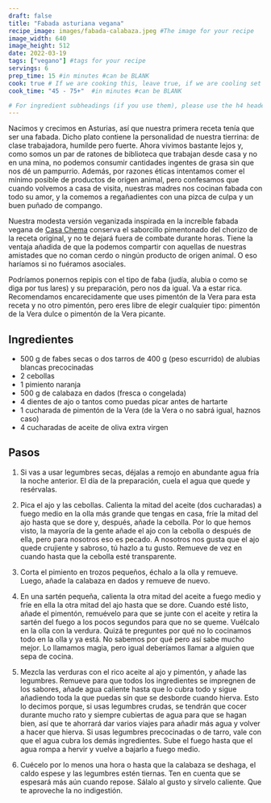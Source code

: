 ```yaml
---
draft: false
title: "Fabada asturiana vegana"
recipe_image: images/fabada-calabaza.jpeg #The image for your recipe
image_width: 640
image_height: 512
date: 2022-03-19
tags: ["vegano"] #tags for your recipe
servings: 6
prep_time: 15 #in minutes #can be BLANK
cook: true # If we are cooking this, leave true, if we are cooling set to false
cook_time: "45 - 75+"  #in minutes #can be BLANK

# For ingredient subheadings (if you use them), please use the h4 header.  For print view I have those elements targeted
---
```


Nacimos y crecimos en Asturias, así que nuestra primera receta tenía que ser una fabada. Dicho plato contiene la personalidad de nuestra tierrina: de clase trabajadora, humilde pero fuerte. Ahora vivimos bastante lejos y, como somos un par de ratones de biblioteca que trabajan desde casa y no en una mina, no podemos consumir cantidades ingentes de grasa sin que nos dé un pampurrio. Además, por razones éticas intentamos comer el mínimo posible de productos de origen animal, pero confesamos que cuando volvemos a casa de visita, nuestras madres nos cocinan fabada con todo su amor, y la comemos a regañadientes con una pizca de culpa y un buen puñado de compango.

Nuestra modesta versión veganizada inspirada en la increíble fabada vegana de [Casa Chema](https://www.casachema.com/) conserva el saborcillo pimentonado del chorizo de la receta original, y no te dejará fuera de combate durante horas. Tiene la ventaja añadida de que la podemos compartir con aquellas de nuestras amistades que no coman cerdo o ningún producto de origen animal. O eso haríamos si no fuéramos asociales.

Podríamos ponernos repipis con el tipo de faba (judía, alubia o como se diga por tus lares) y su preparación, pero nos da igual. Va a estar rica. Recomendamos encarecidamente que uses pimentón de la Vera para esta receta y no otro pimentón, pero eres libre de elegir cualquier tipo: pimentón de la Vera dulce o pimentón de la Vera picante. 


## Ingredientes

- 500 g de fabes secas o dos tarros de 400 g (peso escurrido) de alubias blancas precocinadas
- 2 cebollas
- 1 pimiento naranja
- 500 g de calabaza en dados (fresca o congelada)
- 4 dientes de ajo o tantos como puedas picar antes de hartarte
- 1 cucharada de pimentón de la Vera (de la Vera o no sabrá igual, haznos caso)
- 4 cucharadas de aceite de oliva extra virgen


## Pasos

1. Si vas a usar legumbres secas, déjalas a remojo en abundante agua fría la noche anterior. El día de la preparación, cuela el agua que quede y resérvalas. 

2. Pica el ajo y las cebollas. Calienta la mitad del aceite (dos cucharadas) a fuego medio en la olla más grande que tengas en casa, fríe la mitad del ajo hasta que se dore y, después, añade la cebolla. Por lo que hemos visto, la mayoría de la gente añade el ajo con la cebolla o después de ella, pero para nosotros eso es pecado. A nosotros nos gusta que el ajo quede crujiente y sabroso, tú hazlo a tu gusto. Remueve de vez en cuando hasta que la cebolla esté transparente.

3. Corta el pimiento en trozos pequeños, échalo a la olla y remueve. Luego, añade la calabaza en dados y remueve de nuevo.

4. En una sartén pequeña, calienta la otra mitad del aceite a fuego medio y fríe en ella la otra mitad del ajo hasta que se dore. Cuando esté listo, añade el pimentón, remuévelo para que se junte con el aceite y retira la sartén del fuego a los pocos segundos para que no se queme. Vuélcalo en la olla con la verdura. Quizá te preguntes por qué no lo cocinamos todo en la olla y ya está. No sabemos por qué pero así sabe mucho mejor. Lo llamamos magia, pero igual deberíamos llamar a alguien que sepa de cocina.

5. Mezcla las verduras con el rico aceite al ajo y pimentón, y añade las legumbres. Remueve para que todos los ingredientes se impregnen de los sabores, añade agua caliente hasta que lo cubra todo y sigue añadiendo toda la que puedas sin que se desborde cuando hierva. Esto lo decimos porque, si usas legumbres crudas, se tendrán que cocer durante mucho rato y siempre cubiertas de agua para que se hagan bien, así que te ahorrará dar varios viajes para añadir más agua y volver a hacer que hierva. Si usas legumbres precocinadas o de tarro, vale con que el agua cubra los demás ingredientes.
Sube el fuego hasta que el agua rompa a hervir y vuelve a bajarlo a fuego medio.

6. Cuécelo por lo menos una hora o hasta que la calabaza se deshaga, el caldo espese y las legumbres estén tiernas. Ten en cuenta que se espesará más aún cuando repose. Sálalo al gusto y sírvelo caliente. Que te aproveche la no indigestión.

